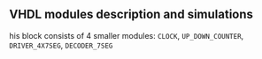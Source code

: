 ## VHDL modules description and simulations
his block consists of 4 smaller modules: `CLOCK`, `UP_DOWN_COUNTER`, `DRIVER_4X7SEG`, `DECODER_7SEG` <br/>
  
   
